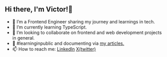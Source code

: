## Hi there, I'm Victor!👋

- 🔭 I’m a Frontend Engineer sharing my journey and learnings in tech.
- 🌱 I’m currently learning TypeScript.
- 👯 I’m looking to collaborate on frontend and web development projects in general.
- 🌹 #learninginpublic and documenting via [my articles.](https://dev.to/theuzomavictor)
- 📫 How to reach me:
  [LinkedIn](https://www.linkedin.com/in/victor-uzoma-nwankwo/)
  [X(twitter)](https://x.com/theuzomavictor)


<!--
- 💬 Ask me about ...
- 🤔 I’m looking for help with ...
- 😄 Pronouns: He/Him/His
- ⚡ Fun fact: Check back later...
-->
